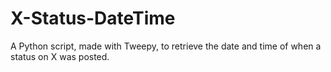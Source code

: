 # X-Status-DateTime
A Python script, made with Tweepy, to retrieve the date and time of when a status on X was posted.
